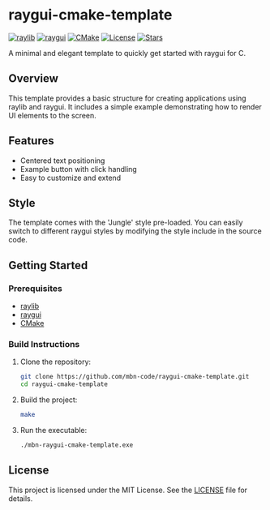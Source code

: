 # raygui-cmake-template

[![raylib](https://img.shields.io/badge/raylib-5.5.0-orange)](https://github.com/raysan5/raylib) [![raygui](https://img.shields.io/badge/raygui-4.0-blue)](https://github.com/raysan5/raygui) [![CMake](https://img.shields.io/badge/CMake-3.22+-green)](https://cmake.org/) [![License](https://img.shields.io/badge/license-MIT-yellow)](LICENSE) [![Stars](https://img.shields.io/github/stars/mbn-code/raygui-cmake-template?style=social)](https://github.com/mbn-code/raygui-cmake-template/)

A minimal and elegant template to quickly get started with raygui for C.

## Overview

This template provides a basic structure for creating applications using raylib and raygui. It includes a simple example demonstrating how to render UI elements to the screen.

## Features

- Centered text positioning
- Example button with click handling
- Easy to customize and extend

## Style

The template comes with the 'Jungle' style pre-loaded. You can easily switch to different raygui styles by modifying the style include in the source code.

## Getting Started

### Prerequisites

- [raylib](https://www.raylib.com/)
- [raygui](https://github.com/raysan5/raygui)
- [CMake](https://cmake.org/)

### Build Instructions

1. Clone the repository:
    ```sh
    git clone https://github.com/mbn-code/raygui-cmake-template.git
    cd raygui-cmake-template
    ```

2. Build the project:
    ```sh
    make
    ```

3. Run the executable:
    ```sh
    ./mbn-raygui-cmake-template.exe
    ```

## License

This project is licensed under the MIT License. See the [LICENSE](LICENSE) file for details.
